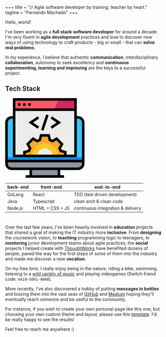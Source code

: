 +++
title = "// Agile software developer by training. teacher by heart."
tagline = "Fernando Machado"
+++

Hello, world!

I've been working as a **full stack software developer** for around a decade.
I'm very fluent in **agile development** practices
and love to discover new ways of using technology
to craft products - big or small - that can **solve real problems**.

In my experience, I believe that authentic **communication**,
interdisciplinary **collaboration**, autonomy to seek excellency
and **continuous experimenting, learning and improving** are the keys
to a successful project.

## Tech Stack

[fullstack]: images/fullstack.png "full-stack developer"
![full-stack developer][fullstack]

| back-end         | front-end       | end-to-end                        |
| -                | -               | -                                 |
| GoLang           | React           | TDD (test driven development)     |
| Java             | Typescript      | clean arch & clean code           |
| Node.js          | HTML + CSS + JS | continuous integration & delivery |

#

Over the last few years, I've been heavily involved in **education** projects
that shared a goal of making the IT industry more **inclusive**.
From **designing** the coursework vision,
to **teaching** programming logic to teenagers,
to **mentoring** junior development teams about agile practices,
the **social** projects I helped create with
[ThoughtWorks](https://www.thoughtworks.com/aceleradora) have benefited
dozens of people, paved the way for the first steps of some of them
into the industry and made me discover a new **vocation**.

On my free time, I really enjoy being in the nature, riding a bike, swimming,
listening to a [wild variety of music](https://open.spotify.com/user/fernandomachado90)
and playing videogames (Switch friend code: `4419-5091-4908`).

More recently, I've also discovered a hobby of
putting **messages in bottles** and tossing them into the
vast seas of [GitHub](https://github.com/fernandomachado90)
and [Medium](https://medium.com/@fernandomachado90)
hoping they'll eventually reach someone and be useful to the community.

For instance, if you wish to create your own personal page like this one,
but choosing your own custom theme and layout,
please use this [template](https://github.com/fernandomachado90/hugo.github.io-maker).
I'd be really happy to see the results!

Feel free to reach me anywhere :)
